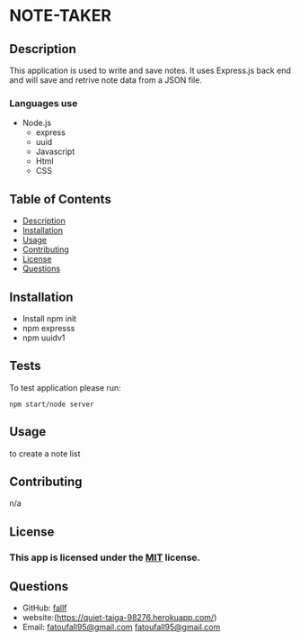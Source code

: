 # NOTE-TAKER

## Description

This application is used to write and save notes. It uses Express.js back end and will save and retrive note data from a JSON file.

### Languages use

- Node.js
  - express
  - uuid
  - Javascript
  - Html
  - CSS

## Table of Contents

- [Description](#description)
- [Installation](#installation)
- [Usage](#usage)
- [Contributing](#contributing)
- [License](#license)
- [Questions](#questions)

## Installation

- Install npm init
- npm expresss
- npm uuidv1

## Tests

To test application please run:

    npm start/node server

## Usage

to create a note list

## Contributing

n/a

## License

### This app is licensed under the [MIT](https://opensource.org/licenses/MIT) license.

## Questions

- GitHub: [fallf](https://github.com/fallf)
- website:(https://quiet-taiga-98276.herokuapp.com/)
- Email: fatoufall95@gmail.com
  [fatoufall95@gmail.com](mailto:fatoufall95@gmail.com)
